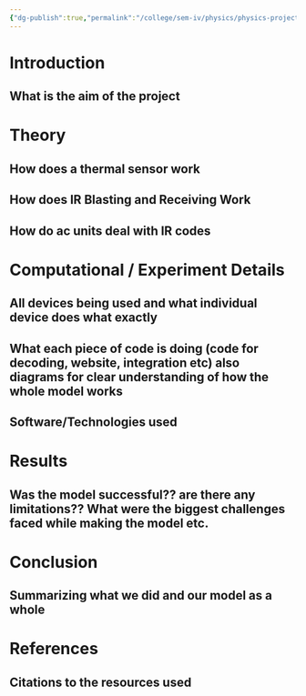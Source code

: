 ```yaml
---
{"dg-publish":true,"permalink":"/college/sem-iv/physics/physics-project/web-duino/physics-project-webduino/"}
---
```



# Introduction

## What is the aim of the project

# Theory

## How does a thermal sensor work

## How does IR Blasting and Receiving Work

## How do ac units deal with IR codes

# Computational / Experiment Details

## All devices being used and what individual device does what exactly

## What each piece of code is doing (code for decoding, website, integration etc) also diagrams for clear understanding of how the whole model works 

## Software/Technologies used

# Results 

## Was the model successful?? are there any limitations?? What were the biggest challenges faced while making the model etc.


# Conclusion

## Summarizing what we did and our model as a whole

# References

## Citations to the resources used




